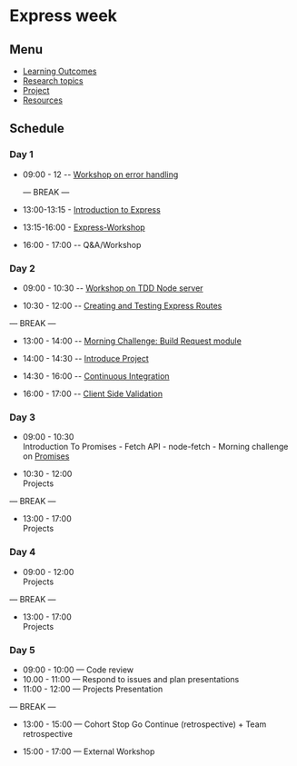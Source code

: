 # Express week

## Menu

- [Learning Outcomes](./learning-outcomes.md)
- [Research topics](./research-afternoon.md)
- [Project](./project.md)
- [Resources](./resources)

## Schedule

### Day 1

- 09:00 - 12 -- [Workshop on error handling](https://github.com/foundersandcoders/error-handling-workshop)

  — BREAK —

- 13:00-13:15 - [Introduction to Express](https://github.com/foundersandcoders/introduction-to-express)

- 13:15-16:00 - [Express-Workshop](https://github.com/ali-7/express-workshop)
- 16:00 - 17:00
  -- Q&A/Workshop

### Day 2

- 09:00 - 10:30 -- [Workshop on TDD Node server](https://github.com/foundersandcoders/ws-tdd-node-server)

- 10:30 - 12:00 -- [Creating and Testing Express Routes](https://github.com/ali-7/express-and-testing-workshop)

— BREAK —

- 13:00 - 14:00 -- [Morning Challenge: Build Request module](https://github.com/foundersandcoders/mc-request-module-workshop)

- 14:00 - 14:30 -- [Introduce Project](./project.md)

- 14:30 - 16:00 -- [Continuous Integration](./CI.md)

- 16:00 - 17:00 -- [Client Side Validation](https://github.com/foundersandcoders/mc-client-side-validation)
  
  
### Day 3

- 09:00 - 10:30 <br /> Introduction To Promises - Fetch API - node-fetch - Morning challenge on [Promises](https://github.com/foundersandcoders/mc-promise-me-this)

- 10:30 - 12:00 <br>
  Projects

— BREAK —

- 13:00 - 17:00<br>
  Projects

### Day 4

- 09:00 - 12:00 <br>
  Projects

— BREAK —

- 13:00 - 17:00 <br>
  Projects

### Day 5

- 09:00 - 10:00 — Code review 
- 10.00 - 11:00 — Respond to issues and plan presentations
- 11:00 - 12:00 — Projects Presentation

— BREAK —

- 13:00 - 15:00 — Cohort Stop Go Continue (retrospective) + Team retrospective

- 15:00 - 17:00 — External Workshop
